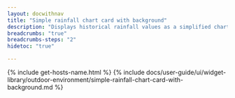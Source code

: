 ```yaml
---
layout: docwithnav
title: "Simple rainfall chart card with background"
description: "Displays historical rainfall values as a simplified chart with background. Optionally may display the corresponding latest rainfall value."
breadcrumbs: "true"
breadcrumbs-steps: "2"
hidetoc: "true"

---
```

{% include get-hosts-name.html %}
{% include docs/user-guide/ui/widget-library/outdoor-environment/simple-rainfall-chart-card-with-background.md %}

